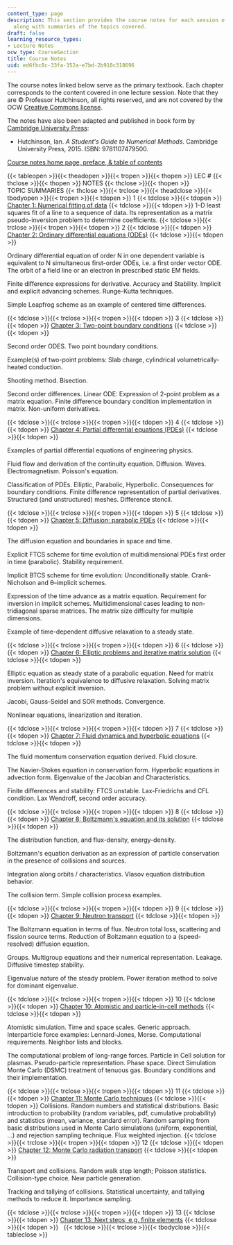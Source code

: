 ```yaml
---
content_type: page
description: This section provides the course notes for each session of the course
  along with summaries of the topics covered.
draft: false
learning_resource_types:
- Lecture Notes
ocw_type: CourseSection
title: Course Notes
uid: ed6fbc8c-33fa-352a-e7bd-2b910c318696
---
```

The course notes linked below serve as the primary textbook. Each chapter corresponds to the content covered in one lecture session. Note that they are © Professor Hutchinson, all rights reserved, and are not covered by the OCW [Creative Commons license](https://ocw.mit.edu/terms/#cc).

The notes have also been adapted and published in book form by [Cambridge University Press](https://www.cambridge.org/):

- Hutchinson, Ian. _A Student's Guide to Numerical Methods_. Cambridge University Press, 2015. ISBN: 9781107479500.

[Course notes home page, preface, & table of contents](http://silas.psfc.mit.edu/22.15/lectures/index.xml)

{{< tableopen >}}{{< theadopen >}}{{< tropen >}}{{< thopen >}}
LEC #
{{< thclose >}}{{< thopen >}}
NOTES
{{< thclose >}}{{< thopen >}}
TOPIC SUMMARIES
{{< thclose >}}{{< trclose >}}{{< theadclose >}}{{< tbodyopen >}}{{< tropen >}}{{< tdopen >}}
1
{{< tdclose >}}{{< tdopen >}}
[Chapter 1: Numerical fitting of data](http://silas.psfc.mit.edu/22.15/lectures/chap1.xml)
{{< tdclose >}}{{< tdopen >}}
1–D least squares fit of a line to a sequence of data. Its representation as a matrix pseudo-inversion problem to determine coefficients.
{{< tdclose >}}{{< trclose >}}{{< tropen >}}{{< tdopen >}}
2
{{< tdclose >}}{{< tdopen >}}
[Chapter 2: Ordinary differential equations (ODEs)](http://silas.psfc.mit.edu/22.15/lectures/chap2.xml)
{{< tdclose >}}{{< tdopen >}}

Ordinary differential equation of order N in one dependent variable is equivalent to N simultaneous first-order ODEs, i.e. a first order vector ODE. The orbit of a field line or an electron in prescribed static EM fields.

Finite difference expressions for derivative. Accuracy and Stability. Implicit and explicit advancing schemes. Runge-Kutta techniques.

Simple Leapfrog scheme as an example of centered time differences.

{{< tdclose >}}{{< trclose >}}{{< tropen >}}{{< tdopen >}}
3
{{< tdclose >}}{{< tdopen >}}
[Chapter 3: Two-point boundary conditions](http://silas.psfc.mit.edu/22.15/lectures/chap3.xml)
{{< tdclose >}}{{< tdopen >}}

Second order ODES. Two point boundary conditions.

Example(s) of two-point problems: Slab charge, cylindrical volumetrically-heated conduction.

Shooting method. Bisection.

Second order differences. Linear ODE: Expression of 2-point problem as a matrix equation. Finite difference boundary condition implementation in matrix. Non-uniform derivatives.

{{< tdclose >}}{{< trclose >}}{{< tropen >}}{{< tdopen >}}
4
{{< tdclose >}}{{< tdopen >}}
[Chapter 4: Partial differential equations (PDEs)](http://silas.psfc.mit.edu/22.15/lectures/chap4.xml)
{{< tdclose >}}{{< tdopen >}}

Examples of partial differential equations of engineering physics.

Fluid flow and derivation of the continuity equation. Diffusion. Waves. Electromagnetism. Poisson's equation.

Classification of PDEs. Elliptic, Parabolic, Hyperbolic. Consequences for boundary conditions. Finite difference representation of partial derivatives. Structured (and unstructured) meshes. Difference stencil.

{{< tdclose >}}{{< trclose >}}{{< tropen >}}{{< tdopen >}}
5
{{< tdclose >}}{{< tdopen >}}
[Chapter 5: Diffusion; parabolic PDEs](http://silas.psfc.mit.edu/22.15/lectures/chap5.xml)
{{< tdclose >}}{{< tdopen >}}

The diffusion equation and boundaries in space and time.

Explicit FTCS scheme for time evolution of multidimensional PDEs first order in time (parabolic). Stability requirement.

Implicit BTCS scheme for time evolution: Unconditionally stable. Crank-Nicholson and θ–implicit schemes.

Expression of the time advance as a matrix equation. Requirement for inversion in implicit schemes. Multidimensional cases leading to non-tridiagonal sparse matrices. The matrix size difficulty for multiple dimensions.

Example of time-dependent diffusive relaxation to a steady state.

{{< tdclose >}}{{< trclose >}}{{< tropen >}}{{< tdopen >}}
6
{{< tdclose >}}{{< tdopen >}}
[Chapter 6: Elliptic problems and iterative matrix solution](http://silas.psfc.mit.edu/22.15/lectures/chap6.xml)
{{< tdclose >}}{{< tdopen >}}

Elliptic equation as steady state of a parabolic equation. Need for matrix inversion. Iteration's equivalence to diffusive relaxation. Solving matrix problem without explicit inversion.

Jacobi, Gauss-Seidel and SOR methods. Convergence.

Nonlinear equations, linearization and iteration.

{{< tdclose >}}{{< trclose >}}{{< tropen >}}{{< tdopen >}}
7
{{< tdclose >}}{{< tdopen >}}
[Chapter 7: Fluid dynamics and hyperbolic equations](http://silas.psfc.mit.edu/22.15/lectures/chap7.xml)
{{< tdclose >}}{{< tdopen >}}

The fluid momentum conservation equation derived. Fluid closure.

The Navier-Stokes equation in conservation form. Hyperbolic equations in advection form. Eigenvalue of the Jacobian and Characteristics.

Finite differences and stability: FTCS unstable. Lax-Friedrichs and CFL condition. Lax Wendroff, second order accuracy.

{{< tdclose >}}{{< trclose >}}{{< tropen >}}{{< tdopen >}}
8
{{< tdclose >}}{{< tdopen >}}
[Chapter 8: Boltzmann's equation and its solution](http://silas.psfc.mit.edu/22.15/lectures/chap8.xml)
{{< tdclose >}}{{< tdopen >}}

The distribution function, and flux-density, energy-density.

Boltzmann's equation derivation as an expression of particle conservation in the presence of collisions and sources.

Integration along orbits / characteristics. Vlasov equation distribution behavior.

The collision term. Simple collision process examples.

{{< tdclose >}}{{< trclose >}}{{< tropen >}}{{< tdopen >}}
9
{{< tdclose >}}{{< tdopen >}}
[Chapter 9: Neutron transport](http://silas.psfc.mit.edu/22.15/lectures/chap9.xml)
{{< tdclose >}}{{< tdopen >}}

The Boltzmann equation in terms of flux. Neutron total loss, scattering and fission source terms. Reduction of Boltzmann equation to a (speed-resolved) diffusion equation.

Groups. Multigroup equations and their numerical representation. Leakage. Diffusive timestep stability.

Eigenvalue nature of the steady problem. Power iteration method to solve for dominant eigenvalue.

{{< tdclose >}}{{< trclose >}}{{< tropen >}}{{< tdopen >}}
10
{{< tdclose >}}{{< tdopen >}}
[Chapter 10: Atomistic and particle-in-cell methods](http://silas.psfc.mit.edu/22.15/lectures/chap10.xml)
{{< tdclose >}}{{< tdopen >}}

Atomistic simulation. Time and space scales. Generic approach. Interparticle force examples: Lennard-Jones, Morse. Computational requirements. Neighbor lists and blocks.

The computational problem of long-range forces. Particle in Cell solution for plasmas. Pseudo-particle representation. Phase space. Direct Simulation Monte Carlo (DSMC) treatment of tenuous gas. Boundary conditions and their implementation.

{{< tdclose >}}{{< trclose >}}{{< tropen >}}{{< tdopen >}}
11
{{< tdclose >}}{{< tdopen >}}
[Chapter 11: Monte Carlo techniques](http://silas.psfc.mit.edu/22.15/lectures/chap11.xml)
{{< tdclose >}}{{< tdopen >}}
Collisions. Random numbers and statistical distributions. Basic introduction to probability (random variables, pdf, cumulative probability) and statistics (mean, variance, standard error). Random sampling from basic distributions used in Monte Carlo simulations (uniform, exponential, …) and rejection sampling technique. Flux weighted injection.
{{< tdclose >}}{{< trclose >}}{{< tropen >}}{{< tdopen >}}
12
{{< tdclose >}}{{< tdopen >}}
[Chapter 12: Monte Carlo radiation transport](http://silas.psfc.mit.edu/22.15/lectures/chap12.xml)
{{< tdclose >}}{{< tdopen >}}

Transport and collisions. Random walk step length; Poisson statistics. Collision-type choice. New particle generation.

Tracking and tallying of collisions. Statistical uncertainty, and tallying methods to reduce it. Importance sampling.

{{< tdclose >}}{{< trclose >}}{{< tropen >}}{{< tdopen >}}
13
{{< tdclose >}}{{< tdopen >}}
[Chapter 13: Next steps, e.g. finite elements](http://silas.psfc.mit.edu/22.15/lectures/chap13.xml)
{{< tdclose >}}{{< tdopen >}}
 
{{< tdclose >}}{{< trclose >}}{{< tbodyclose >}}{{< tableclose >}}